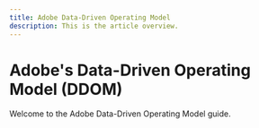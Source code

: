 ```yaml
---
title: Adobe Data-Driven Operating Model
description: This is the article overview.
---
```


# Adobe's Data-Driven Operating Model (DDOM)

Welcome to the Adobe Data-Driven Operating Model guide.

<!--
This is the landing page of the user guide. It should be the first list item in the TOC.md file.

See other user landing pages to get ideas.
-->
